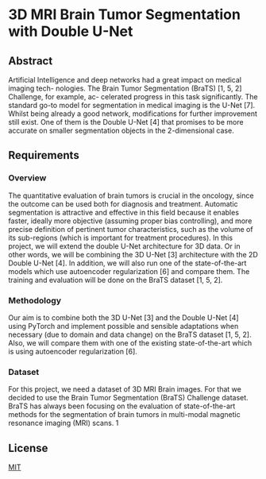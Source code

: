 # 3D MRI Brain Tumor Segmentation with Double U-Net

## Abstract
Artificial Intelligence and deep networks had a great impact on medical imaging tech-
nologies. The Brain Tumor Segmentation (BraTS) [1, 5, 2] Challenge, for example, ac-
celerated progress in this task significantly. The standard go-to model for segmentation
in medical imaging is the U-Net [7]. Whilst being already a good network, modifications
for further improvement still exist. One of them is the Double U-Net [4] that promises
to be more accurate on smaller segmentation objects in the 2-dimensional case.
## Requirements
### Overview
The quantitative evaluation of brain tumors is crucial in the oncology, since the outcome
can be used both for diagnosis and treatment. Automatic segmentation is attractive and
effective in this field because it enables faster, ideally more objective (assuming proper
bias controlling), and more precise definition of pertinent tumor characteristics, such as
the volume of its sub-regions (which is important for treatment procedures). In this
project, we will extend the double U-Net architecture for 3D data. Or in other words,
we will be combining the 3D U-Net [3] architecture with the 2D Double U-Net [4].
In addition, we will also run one of the state-of-the-art models which use autoencoder
regularization [6] and compare them. The training and evaluation will be done on the
BraTS dataset [1, 5, 2].
### Methodology
Our aim is to combine both the 3D U-Net [3] and the Double U-Net [4] using PyTorch
and implement possible and sensible adaptations when necessary (due to domain and
data change) on the BraTS dataset [1, 5, 2]. Also, we will compare them with one of
the existing state-of-the-art which is using autoencoder regularization [6].
### Dataset
For this project, we need a dataset of 3D MRI Brain images. For that we decided to
use the Brain Tumor Segmentation (BraTS) Challenge dataset. BraTS has always been
focusing on the evaluation of state-of-the-art methods for the segmentation of brain
tumors in multi-modal magnetic resonance imaging (MRI) scans.
1


## License

[MIT](https://choosealicense.com/licenses/mit/)